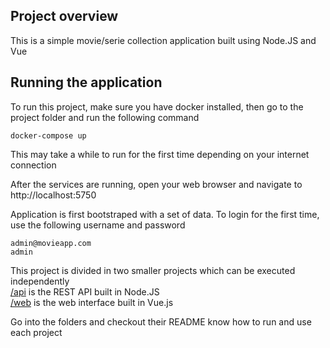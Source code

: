 ## Project overview

This is a simple movie/serie collection application built using Node.JS and Vue

## Running the application
To run this project, make sure you have docker installed, then go to the project folder and run the following command

```
docker-compose up
```

This may take a while to run for the first time depending on your internet connection

After the services are running, open your web browser and navigate to http://localhost:5750

Application is first bootstraped with a set of data. To login for the first time, use the following username and password 
```
admin@movieapp.com
admin
```

This project is divided in two smaller projects which can be executed independently \
[/api](/api) is the REST API built in Node.JS \
[/web](/web) is the web interface built in Vue.js

Go into the folders and checkout their README know how to run and use each project
